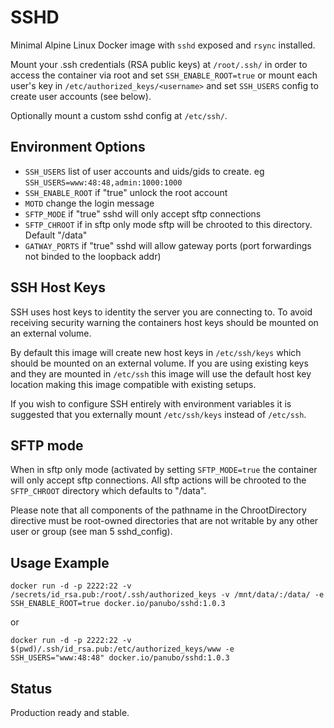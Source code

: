 # SSHD

Minimal Alpine Linux Docker image with `sshd` exposed and `rsync` installed.

Mount your .ssh credentials (RSA public keys) at `/root/.ssh/` in order to
access the container via root and set `SSH_ENABLE_ROOT=true` or mount each user's key in
`/etc/authorized_keys/<username>` and set `SSH_USERS` config to create user accounts (see below).

Optionally mount a custom sshd config at `/etc/ssh/`.

## Environment Options

- `SSH_USERS` list of user accounts and uids/gids to create. eg `SSH_USERS=www:48:48,admin:1000:1000`
- `SSH_ENABLE_ROOT` if "true" unlock the root account
- `MOTD` change the login message
- `SFTP_MODE` if "true" sshd will only accept sftp connections
- `SFTP_CHROOT` if in sftp only mode sftp will be chrooted to this directory. Default "/data"
- `GATWAY_PORTS` if "true" sshd will allow gateway ports (port forwardings not binded to the loopback addr)

## SSH Host Keys

SSH uses host keys to identity the server you are connecting to. To avoid receiving security warning the containers host keys should be mounted on an external volume.

By default this image will create new host keys in `/etc/ssh/keys` which should be mounted on an external volume. If you are using existing keys and they are mounted in `/etc/ssh` this image will use the default host key location making this image compatible with existing setups.

If you wish to configure SSH entirely with environment variables it is suggested that you externally mount `/etc/ssh/keys` instead of `/etc/ssh`.

## SFTP mode

When in sftp only mode (activated by setting `SFTP_MODE=true` the container will only accept sftp connections. All sftp actions will be chrooted to the `SFTP_CHROOT` directory which defaults to "/data".

Please note that all components of the pathname in the ChrootDirectory directive must be root-owned directories that are not writable by any other user or group (see man 5 sshd_config).

## Usage Example

```
docker run -d -p 2222:22 -v /secrets/id_rsa.pub:/root/.ssh/authorized_keys -v /mnt/data/:/data/ -e SSH_ENABLE_ROOT=true docker.io/panubo/sshd:1.0.3
```

or

```
docker run -d -p 2222:22 -v $(pwd)/.ssh/id_rsa.pub:/etc/authorized_keys/www -e SSH_USERS="www:48:48" docker.io/panubo/sshd:1.0.3
```

## Status

Production ready and stable.
